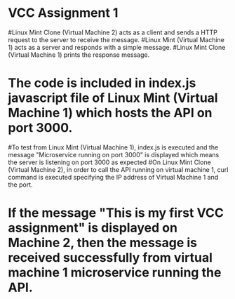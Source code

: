 # VCC Assignment 1
#Linux Mint Clone (Virtual Machine 2) acts as a client and sends a HTTP request to the server to receive the message. 
#Linux Mint (Virtual Machine 1) acts as a server and responds with a simple message. 
#Linux Mint Clone (Virtual Machine 1) prints the response message. 

# The code is included in index.js javascript file of Linux Mint (Virtual Machine 1) which hosts the API on port 3000. 
#To test from Linux Mint (Virtual Machine 1), index.js is executed and the message "Microservice running on port 3000" is displayed which means the server is listening on port 3000 as expected
#On Linux Mint Clone (Virtual Machine 2), in order to call the API running on virtual machine 1, curl command is executed specifying the IP address of Virtual Machine 1 and the port.
# If the message "This is my first VCC assignment" is displayed on Machine 2, then the message is received successfully from virtual machine 1 microservice running the API. 
